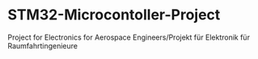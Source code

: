 # STM32-Microcontoller-Project
Project for Electronics for Aerospace Engineers/Projekt für Elektronik für Raumfahrtingenieure
